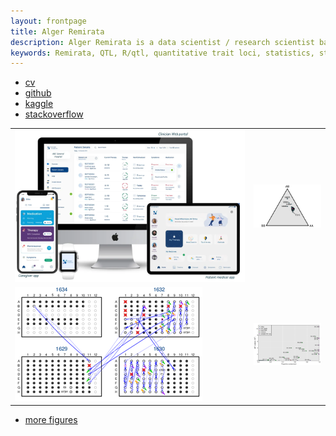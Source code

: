 ```yaml
---
layout: frontpage
title: Alger Remirata
description: Alger Remirata is a data scientist / research scientist based in Singapore with specialization in healthcare, biotechnology and payments
keywords: Remirata, QTL, R/qtl, quantitative trait loci, statistics, statistical genetics, recombination
---
```


<div class="navbar">
  <div class="navbar-inner">
      <ul class="nav">
          <li><a href="{{ BASE_PATH }}/aremirata_cv.pdf">cv</a></li>
          <li><a href="https://github.com/aremirata">github</a></li>
          <li><a href="https://www.kaggle.com/algerremirata">kaggle</a></li>
          <li><a href="https://stackoverflow.com/users/5602198/alger-remirata">stackoverflow</a></li>
      </ul>
  </div>
</div>


<table class="wide">
<tr>
  <td class="left">
    <a href="publpics/rqtl2_fig1.html">
        <img src="pics/neuroglee.jpg" alt="Broman et al. (2019) Fig 1c" title="Broman et al. (2019) Fig 1c"/>
    </a>
  </td>
  <td class="right">
    <a href="publpics/mppdiag_fig4.html">
        <img src="publpics/mppdiag_fig4.png" alt="Broman et
        al. (2019) Fig 4" title="Broman et al. (2019) Fig 4"/>
    </a>
  </td>
</tr>
<tr>
  <td class="left">
    <a href="publpics/samplemixups_fig7.html">
        <img src="publpics/samplemixups_fig7.png" alt="Broman et al. (2015) Fig 7" title="Broman et al. (2015) Fig 7"/>
    </a>
  </td>
  <td class="right">
    <a href="publpics/mbmixups_fig3.html">
        <img src="publpics/mbmixups_fig3.png" alt="Lobo et al. (2021) Fig 3" title="Lobo et al. (2021) Fig 3"/>
    </a>
  </td>
</tr>
</table>

<div class="navbar">
  <div class="navbar-inner">
      <ul class="nav">
          <li><a href="morefigs.html">more figures</a></li>
      </ul>
  </div>
</div>